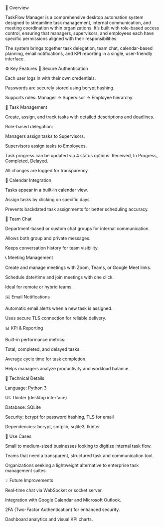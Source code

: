 🧭 Overview

TaskFlow Manager is a comprehensive desktop automation system designed to streamline task management, internal communication, and meeting coordination within organizations.
It’s built with role-based access control, ensuring that managers, supervisors, and employees each have specific permissions aligned with their responsibilities.

The system brings together task delegation, team chat, calendar-based planning, email notifications, and KPI reporting in a single, user-friendly interface.

⚙️ Key Features
🔐 Secure Authentication

Each user logs in with their own credentials.

Passwords are securely stored using bcrypt hashing.

Supports roles: Manager → Supervisor → Employee hierarchy.

🧾 Task Management

Create, assign, and track tasks with detailed descriptions and deadlines.

Role-based delegation:

Managers assign tasks to Supervisors.

Supervisors assign tasks to Employees.

Task progress can be updated via 4 status options:
Received, In Progress, Completed, Delayed.

All changes are logged for transparency.

📅 Calendar Integration

Tasks appear in a built-in calendar view.

Assign tasks by clicking on specific days.

Prevents backdated task assignments for better scheduling accuracy.

💬 Team Chat

Department-based or custom chat groups for internal communication.

Allows both group and private messages.

Keeps conversation history for team visibility.

📞 Meeting Management

Create and manage meetings with Zoom, Teams, or Google Meet links.

Schedule date/time and join meetings with one click.

Ideal for remote or hybrid teams.

✉️ Email Notifications

Automatic email alerts when a new task is assigned.

Uses secure TLS connection for reliable delivery.

📊 KPI & Reporting

Built-in performance metrics:

Total, completed, and delayed tasks.

Average cycle time for task completion.

Helps managers analyze productivity and workload balance.

🧩 Technical Details

Language: Python 3

UI: Tkinter (desktop interface)

Database: SQLite

Security: bcrypt for password hashing, TLS for email

Dependencies: bcrypt, smtplib, sqlite3, tkinter

🚀 Use Cases

Small to medium-sized businesses looking to digitize internal task flow.

Teams that need a transparent, structured task and communication tool.

Organizations seeking a lightweight alternative to enterprise task management suites.

💡 Future Improvements

Real-time chat via WebSocket or socket server.

Integration with Google Calendar and Microsoft Outlook.

2FA (Two-Factor Authentication) for enhanced security.

Dashboard analytics and visual KPI charts.
